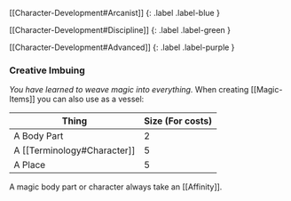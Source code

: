 
[[Character-Development#Arcanist]]
{: .label .label-blue }

[[Character-Development#Discipline]]
{: .label .label-green }

[[Character-Development#Advanced]]
{: .label .label-purple }
### Creative Imbuing
*You have learned to weave magic into everything.*
When creating [[Magic-Items]] you can also use as a vessel:

| Thing                                             | Size (For costs) |
| ------------------------------------------------- | ---------------- |
| A Body Part                                       | 2                |
| A [[Terminology#Character]] | 5                |
| A Place                                           | 5                |

A magic body part or character always take an [[Affinity]].